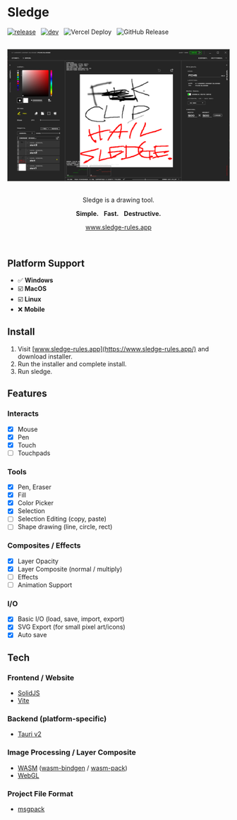 # Sledge

[![release](https://github.com/Innsbluck-rh/sledge/actions/workflows/release.yml/badge.svg)](https://github.com/Innsbluck-rh/sledge/actions/workflows/release.yml)
&nbsp;
[![dev](https://github.com/Innsbluck-rh/sledge/actions/workflows/dev.yml/badge.svg)](https://github.com/Innsbluck-rh/sledge/actions/workflows/dev.yml)
&nbsp;
![Vercel Deploy](https://deploy-badge.vercel.app/vercel/sledge-gold)
&nbsp;
![GitHub Release](https://img.shields.io/github/v/release/Innsbluck-rh/sledge)

<div align="center">

<br>

<img src="FCHS.png" alt="F.C.H.S." width=600 />

<br>
<br>

Sledge is a drawing tool.

**Simple.**&nbsp;&nbsp;&nbsp;**Fast.**&nbsp;&nbsp;&nbsp;**Destructive.**

www.sledge-rules.app

</div>

<br>

## Platform Support

- :white_check_mark: **Windows**
- :ballot_box_with_check: **MacOS**
- :ballot_box_with_check: **Linux**
- :x: **Mobile**

## Install

1. Visit [www.sledge-rules.app](https://www.sledge-rules.app/) and download installer.
2. Run the installer and complete install.
3. Run sledge.

## Features

### Interacts

- [x] Mouse
- [x] Pen
- [x] Touch
- [ ] Touchpads

### Tools

- [x] Pen, Eraser
- [x] Fill
- [x] Color Picker
- [x] Selection
- [ ] Selection Editing (copy, paste)
- [ ] Shape drawing (line, circle, rect)

### Composites / Effects

- [x] Layer Opacity
- [x] Layer Composite (normal / multiply)
- [ ] Effects
- [ ] Animation Support

### I/O

- [x] Basic I/O (load, save, import, export)
- [x] SVG Export (for small pixel art/icons)
- [x] Auto save

## Tech

### Frontend / Website

- [SolidJS](https://github.com/solidjs/solid)
- [Vite](https://github.com/vitejs/vite)

### Backend (platform-specific)

- [Tauri v2](https://github.com/tauri-apps/tauri)

### Image Processing / Layer Composite

- [WASM](https://developer.mozilla.org/ja/docs/WebAssembly) ([wasm-bindgen](https://github.com/wasm-bindgen/wasm-bindgen) / [wasm-pack](https://github.com/drager/wasm-pack))
- [WebGL](https://developer.mozilla.org/ja/docs/Web/API/WebGL_API)

### Project File Format

- [msgpack](https://msgpack.org/ja.html)



